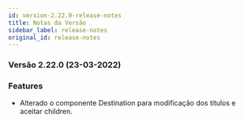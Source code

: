 ```yaml
---
id: version-2.22.0-release-notes
title: Notas da Versão
sidebar_label: release-notes
original_id: release-notes
---
```


### Versão 2.22.0 (23-03-2022)

### Features

- Alterado o componente Destination para modificação dos títulos e aceitar children.
